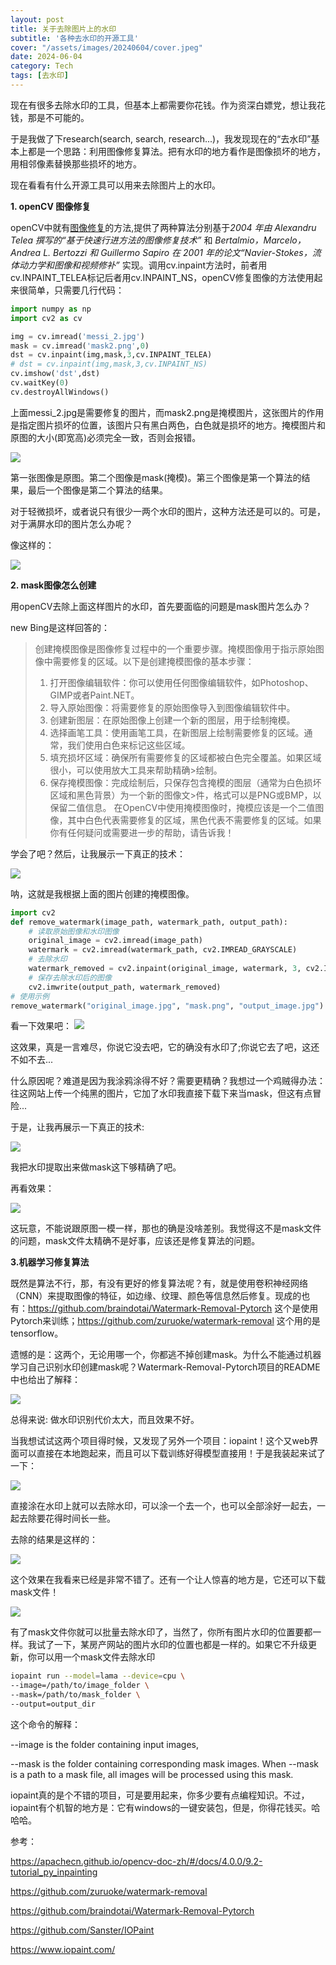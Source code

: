 ```yaml
---
layout: post
title: 关于去除图片上的水印
subtitle: '各种去水印的开源工具'
cover: "/assets/images/20240604/cover.jpeg"
date: 2024-06-04
category: Tech
tags: [去水印]
---
```

现在有很多去除水印的工具，但基本上都需要你花钱。作为资深白嫖党，想让我花钱，那是不可能的。

于是我做了下research(search, search, research...)，我发现现在的“去水印”基本上都是一个思路：利用图像修复算法。把有水印的地方看作是图像损坏的地方，用相邻像素替换那些损坏的地方。

现在看看有什么开源工具可以用来去除图片上的水印。

**1. openCV 图像修复**

openCV中就有[图像修复](https://apachecn.github.io/opencv-doc-zh/#/docs/4.0.0/9.2-tutorial_py_inpainting)的方法,提供了两种算法分别基于*2004 年由 Alexandru Telea 撰写的“基于快速行进方法的图像修复技术”* 和 *Bertalmio，Marcelo，Andrea L. Bertozzi 和 Guillermo Sapiro 在 2001 年的论文“Navier-Stokes，流体动力学和图像和视频修补”* 实现。调用cv.inpaint方法时，前者用cv.INPAINT_TELEA标记后者用cv.INPAINT_NS，openCV修复图像的方法使用起来很简单，只需要几行代码：

``` python
import numpy as np
import cv2 as cv

img = cv.imread('messi_2.jpg')
mask = cv.imread('mask2.png',0)
dst = cv.inpaint(img,mask,3,cv.INPAINT_TELEA)
# dst = cv.inpaint(img,mask,3,cv.INPAINT_NS)
cv.imshow('dst',dst)
cv.waitKey(0)
cv.destroyAllWindows()
```

上面messi_2.jpg是需要修复的图片，而mask2.png是掩模图片，这张图片的作用是指定图片损坏的位置，该图片只有黑白两色，白色就是损坏的地方。掩模图片和原图的大小(即宽高)必须完全一致，否则会报错。

![](/assets/images/20240604/messi.jpg)

第一张图像是原图。第二个图像是mask(掩模)。第三个图像是第一个算法的结果，最后一个图像是第二个算法的结果。

对于轻微损坏，或者说只有很少一两个水印的图片，这种方法还是可以的。可是，对于满屏水印的图片怎么办呢？

像这样的：

![](/assets/images/20240604/original_image.jpg)

**2. mask图像怎么创建**

用openCV去除上面这样图片的水印，首先要面临的问题是mask图片怎么办？

new Bing是这样回答的：

>创建掩模图像是图像修复过程中的一个重要步骤。掩模图像用于指示原始图像中需要修复的区域。以下是创建掩模图像的基本步骤：  
>1. 打开图像编辑软件：你可以使用任何图像编辑软件，如Photoshop、GIMP或者Paint.NET。  
>2. 导入原始图像：将需要修复的原始图像导入到图像编辑软件中。
>3. 创建新图层：在原始图像上创建一个新的图层，用于绘制掩模。
>4. 选择画笔工具：使用画笔工具，在新图层上绘制需要修复的区域。通常，我们使用白色来标记这些区域。
>5. 填充损坏区域：确保所有需要修复的区域都被白色完全覆盖。如果区域很小，可以使用放大工具来帮助精确>绘制。
>6. 保存掩模图像：完成绘制后，只保存包含掩模的图层（通常为白色损坏区域和黑色背景）为一个新的图像文>件，格式可以是PNG或BMP，以保留二值信息。
>在OpenCV中使用掩模图像时，掩模应该是一个二值图像，其中白色代表需要修复的区域，黑色代表不需要修复的区域。如果你有任何疑问或需要进一步的帮助，请告诉我！

学会了吧？然后，让我展示一下真正的技术：

![](/assets/images/20240604/mask.png)

呐，这就是我根据上面的图片创建的掩模图像。

``` python
import cv2
def remove_watermark(image_path, watermark_path, output_path):
    # 读取原始图像和水印图像
    original_image = cv2.imread(image_path)
    watermark = cv2.imread(watermark_path, cv2.IMREAD_GRAYSCALE)
    # 去除水印
    watermark_removed = cv2.inpaint(original_image, watermark, 3, cv2.INPAINT_NS)
    # 保存去除水印后的图像
    cv2.imwrite(output_path, watermark_removed)
# 使用示例
remove_watermark("original_image.jpg", "mask.png", "output_image.jpg")
```
看一下效果吧：
![](/assets/images/20240604/output_image.jpg)

这效果，真是一言难尽，你说它没去吧，它的确没有水印了;你说它去了吧，这还不如不去...

什么原因呢？难道是因为我涂鸦涂得不好？需要更精确？我想过一个鸡贼得办法：往这网站上传一个纯黑的图片，它加了水印我直接下载下来当mask，但这有点冒险...

于是，让我再展示一下真正的技术:

![](/assets/images/20240604/mask2.png)

我把水印提取出来做mask这下够精确了吧。

再看效果：

![](/assets/images/20240604/output_image2.jpg)

这玩意，不能说跟原图一模一样，那也的确是没啥差别。我觉得这不是mask文件的问题，mask文件太精确不是好事，应该还是修复算法的问题。

**3.机器学习修复算法**

既然是算法不行，那，有没有更好的修复算法呢？有，就是使用卷积神经网络（CNN）来提取图像的特征，如边缘、纹理、颜色等信息然后修复。现成的也有：https://github.com/braindotai/Watermark-Removal-Pytorch  这个是使用Pytorch来训练；https://github.com/zuruoke/watermark-removal 这个用的是tensorflow。

遗憾的是：这两个，无论用哪一个，你都逃不掉创建mask。为什么不能通过机器学习自己识别水印创建mask呢？Watermark-Removal-Pytorch项目的README中也给出了解释：

![](/assets/images/20240604/reason.png)

总得来说: 做水印识别代价太大，而且效果不好。

当我想试试这两个项目得时候，又发现了另外一个项目：iopaint！这个又web界面可以直接在本地跑起来，而且可以下载训练好得模型直接用！于是我装起来试了一下：

![](/assets/images/20240604/iopaint1.png)

直接涂在水印上就可以去除水印，可以涂一个去一个，也可以全部涂好一起去，一起去除要花得时间长一些。

去除的结果是这样的：

![](/assets/images/20240604/beike_cleanup.jpg)

这个效果在我看来已经是非常不错了。还有一个让人惊喜的地方是，它还可以下载mask文件！

![](/assets/images/20240604/iopaint.png)

有了mask文件你就可以批量去除水印了，当然了，你所有图片水印的位置要都一样。我试了一下，某房产网站的图片水印的位置也都是一样的。如果它不升级更新，你可以用一个mask文件去除水印

``` bash
iopaint run --model=lama --device=cpu \
--image=/path/to/image_folder \
--mask=/path/to/mask_folder \
--output=output_dir
```
这个命令的解释：

--image is the folder containing input images, 

--mask is the folder containing corresponding mask images. When --mask is a path to a mask file, all images will be processed using this mask.

iopaint真的是个不错的项目，可是要用起来，你多少要有点编程知识。不过，iopaint有个机智的地方是：它有windows的一键安装包，但是，你得花钱买。哈哈哈。

参考：

https://apachecn.github.io/opencv-doc-zh/#/docs/4.0.0/9.2-tutorial_py_inpainting

https://github.com/zuruoke/watermark-removal

https://github.com/braindotai/Watermark-Removal-Pytorch

https://github.com/Sanster/IOPaint

https://www.iopaint.com/